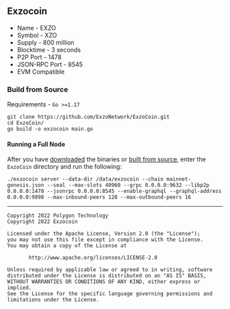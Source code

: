 

## Exzocoin
* Name - EXZO
* Symbol - XZO
* Supply - 800 million
* Blocktime - 3 seconds
* P2P Port - 1478
* JSON-RPC Port - 8545 
* EVM Compatible

### Build from Source
Requirements - `Go >=1.17`
```
git clone https://github.com/ExzoNetwork/ExzoCoin.git
cd ExzoCoin/
go build -o exzocoin main.go
```

#### Running a Full Node
After you have [downloaded](https://github.com/ExzoNetwork/ExzoCoin/releases/latest) the binaries or [built from source](https://github.com/ExzoNetwork/ExzoCoin#build-from-source), enter the `ExzoCoin` directory and run the following:
```
./exzocoin server --data-dir /data/exzocoin --chain mainnet-genesis.json --seal --max-slots 40960 --grpc 0.0.0.0:9632 --libp2p 0.0.0.0:1478 --jsonrpc 0.0.0.0:8545 --enable-graphql --graphql-address 0.0.0.0:9898 --max-inbound-peers 128 --max-outbound-peers 16
```


---
```
Copyright 2022 Polygon Technology
Copyright 2022 Exzocoin

Licensed under the Apache License, Version 2.0 (the "License");
you may not use this file except in compliance with the License.
You may obtain a copy of the License at

       http://www.apache.org/licenses/LICENSE-2.0

Unless required by applicable law or agreed to in writing, software
distributed under the License is distributed on an "AS IS" BASIS,
WITHOUT WARRANTIES OR CONDITIONS OF ANY KIND, either express or implied.
See the License for the specific language governing permissions and
limitations under the License.
```